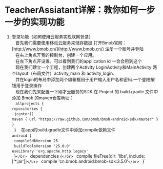 # TeacherAssiatant详解：教你如何一步一步的实现功能
1. 登录功能（如何使用云服务实现联网登录）</br>
    首先我们需要使用移动云服务来储存数据.打开Bmob官网：[http://www.bmob.cn/](http://www.bmob.cn/) 注册一个账号并登陆</br>
    在右上角点开我的控制台，创建一个应用。</br>
    在左下角点开设置。可以看到我们的application id 一会会用到这个</br>
    现在我们建立一个工程，创建两个Activity LoginActivity和MainActivity 两个layout（布局文件）activity_main 和 activity_login.</br>
    并在login的布局中添加两个编辑框用于用户输入用户名和密码.一个登陆按钮用于登录操作</br>
    现在我们先来配置一下刚才云服务的SDK.在 Project 的 build.gradle 文件中添加 Bmob 的maven仓库地址：</br>
    `allprojects { `</br>
        `repositories {`</br>
       ` jcenter()`</br>
        `maven { url "https://raw.github.com/bmob/bmob-android-sdk/master" }`</br>
        `}`</br>
       ` }`
    在app的build.gradle文件中添加compile依赖文件</br>
    `android {`</br>
       ` compileSdkVersion 25`</br>
       ` buildToolsVersion '25.0.0'`</br>
        `useLibrary 'org.apache.http.legacy'`</br>
       ` `}`</br>
   ` dependencies `{</br>
       ` compile fileTree(dir: 'libs', include: ['*.jar'])`</br>
       ` compile 'cn.bmob.android:bmob-sdk:3.5.0'`</br>
   ` }`
